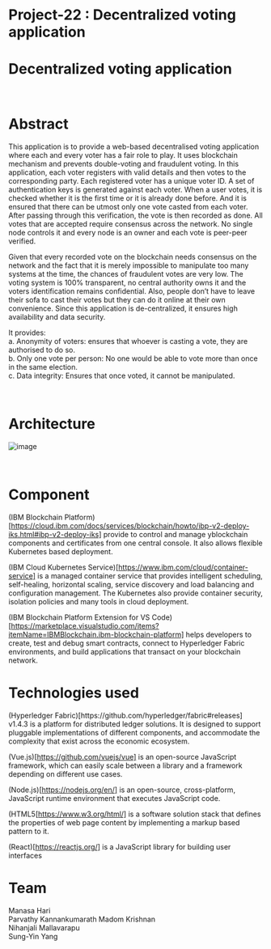 # Project-22 : Decentralized voting application


<h1> <b> Decentralized voting application </b> </h1>

<br/>

<h1> <b> Abstract </b> </h1>

This application is to provide a web-based decentralised voting application where each and every voter has a fair role to play. It uses blockchain mechanism and prevents double-voting and fraudulent voting. In this application, each voter registers with valid details and then votes to the corresponding party. Each registered voter has a unique voter ID. A set of authentication keys is generated against each voter. When a user votes, it is checked whether it is the first time or it is already done before. And it is ensured that there can be utmost only one vote casted from each voter. After passing through this verification, the vote is then recorded as done. All votes that are accepted require consensus across the network. No single node controls it and every node is an owner and each vote is peer-peer verified. 

Given that every recorded vote on the blockchain needs consensus on the network and the fact that it is merely impossible to manipulate too many systems at the time, the chances of fraudulent votes are very low. The voting system is 100% transparent, no central authority owns it and the voters identification remains confidential. Also, people don’t have to leave their sofa to cast their votes but they can do it online at their own convenience. Since this application is de-centralized, it ensures high availability and data security.

It provides:<br>
 a. Anonymity of voters: ensures that whoever is casting a vote, they are authorised to do so.<br>
 b. Only one vote per person: No one would be able to vote more than once in the same election.<br>
 c. Data integrity: Ensures that once voted, it cannot be manipulated.<br>

<br/>


<h1> <b> Architecture </b> </h1>

![image](https://user-images.githubusercontent.com/54567577/66623629-664b8c80-eba1-11e9-9267-cb094bdf0cd0.png)


<br/>

<h1> <b> Component </b> </h1>

(IBM Blockchain Platform)[https://cloud.ibm.com/docs/services/blockchain/howto/ibp-v2-deploy-iks.html#ibp-v2-deploy-iks] provide to control and manage yblockchain components and certificates from one central console. It also allows flexible Kubernetes based deployment. <br>

(IBM Cloud Kubernetes Service)[https://www.ibm.com/cloud/container-service] is a managed container service that provides intelligent scheduling, self-healing, horizontal scaling, service discovery and load balancing and configuration management. The Kubernetes also provide container security, isolation policies and many tools in cloud deployment. <br>

(IBM Blockchain Platform Extension for VS Code)[https://marketplace.visualstudio.com/items?itemName=IBMBlockchain.ibm-blockchain-platform] helps developers to create, test and debug smart contracts, connect to Hyperledger Fabric environments, and build applications that transact on your blockchain network. <br>


<h1> <b> Technologies used </b> </h1>
(Hyperledger Fabric)[https://github.com/hyperledger/fabric#releases] v1.4.3 is a platform for distributed ledger solutions. It is designed to support pluggable implementations of different components, and accommodate the complexity that exist across the economic ecosystem. <br>

(Vue.js)[https://github.com/vuejs/vue] is an open-source JavaScript framework, which can easily scale between a library and a framework depending on different use cases. <br>

(Node.js)[https://nodejs.org/en/] is an open-source, cross-platform, JavaScript runtime environment that executes JavaScript code. <br>

(HTML5[https://www.w3.org/html/] is a software solution stack that defines the properties of web page content by implementing a markup based pattern to it. <br>

(React)[https://reactjs.org/] is a JavaScript library for building user interfaces <br>



<h1><b> Team </b> </h1>
Manasa Hari <br> Parvathy Kannankumarath Madom Krishnan <br/>  Nihanjali Mallavarapu <br/> Sung-Yin Yang <br/> 



